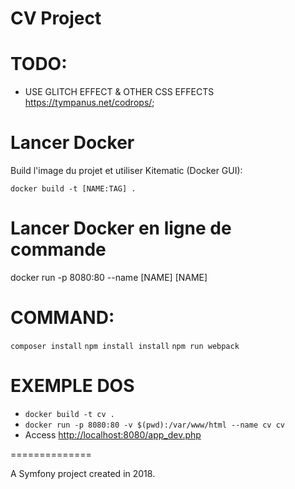 CV Project
==========

# TODO:
* USE GLITCH EFFECT & OTHER CSS EFFECTS <https://tympanus.net/codrops/>;

# Lancer Docker 
Build l'image du projet et utiliser Kitematic (Docker GUI):

 `docker build -t [NAME:TAG] .`

# Lancer Docker en ligne de commande

 docker run
 -p 8080:80
 --name [NAME] [NAME]


# COMMAND:
`composer install`
`npm install install`
`npm run webpack`


EXEMPLE DOS
========

* `docker build -t cv .`
* `docker run -p 8080:80 -v $(pwd):/var/www/html --name cv cv` 
* Access <http://localhost:8080/app_dev.php>

==============

A Symfony project created in 2018.

